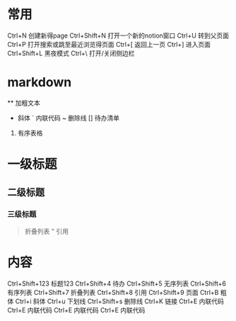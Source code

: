 # 常用

Ctrl+N 创建新得page
Ctrl+Shift+N 打开一个新的notion窗口
Ctrl+U 转到父页面
Ctrl+P 打开搜索或跳至最近浏览得页面
Ctrl+[ 返回上一页
Ctrl+] 进入页面
Ctrl+Shift+L 黑夜模式
Ctrl+\ 打开/关闭侧边栏

# markdown

** 加粗文本
* 斜体
` 内联代码
~ 删除线
[] 待办清单
1. 有序表格
# 一级标题
## 二级标题
### 三级标题
> 折叠列表
>" 引用

# 内容

Ctrl+Shift+123 标题123
Ctrl+Shift+4 待办
Ctrl+Shift+5 无序列表
Ctrl+Shift+6 有序列表
Ctrl+Shift+7 折叠列表
Ctrl+Shift+8 引用
Ctrl+Shift+9 页面
Ctrl+B 粗体
Ctrl+i 斜体
Ctrl+u 下划线
Ctrl+Shift+s 删除线
Ctrl+K 链接
Ctrl+E 内联代码
Ctrl+E 内联代码
Ctrl+E 内联代码
Ctrl+E 内联代码